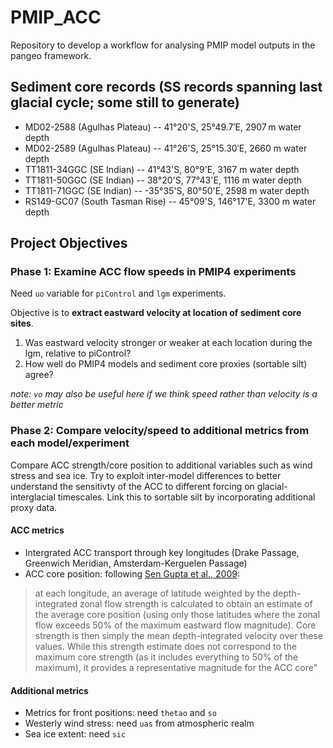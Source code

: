 # PMIP_ACC
Repository to develop a workflow for analysing PMIP model outputs in the pangeo framework. 

## Sediment core records (SS records spanning last glacial cycle; some still to generate)
- MD02-2588 (Agulhas Plateau) -- 41°20'S, 25°49.7′E, 2907 m water depth
- MD02-2589 (Agulhas Plateau) -- 41°26'S, 25°15.30′E, 2660 m water depth
- TT1811-34GGC (SE Indian) -- 41°43'S, 80°9'E, 3167 m water depth
- TT1811-50GGC (SE Indian) -- 38°20'S, 77°43'E, 1116 m water depth
- TT1811-71GGC (SE Indian) -- -35°35'S, 80°50'E, 2598 m water depth
- RS149-GC07 (South Tasman Rise) -- 45°09'S, 146°17'E, 3300 m water depth


## Project Objectives

### Phase 1: Examine ACC flow speeds in PMIP4 experiments
Need `uo` variable for `piControl` and `lgm` experiments. 

Objective is to **extract eastward velocity at location of sediment core sites**. 

1. Was eastward velocity stronger or weaker at each location during the lgm, relative to piControl?
2. How well do PMIP4 models and sediment core proxies (sortable silt) agree?

_note: `vo` may also be useful here if we think speed rather than velocity is a better metric_

### Phase 2: Compare velocity/speed to additional metrics from each model/experiment
Compare ACC strength/core position to additional variables such as wind stress and sea ice. Try to exploit inter-model differences to better understand the sensitivty of the ACC to different forcing on glacial-interglacial timescales. Link this to sortable silt by incorporating additional proxy data.

#### ACC metrics
- Intergrated ACC transport through key longitudes (Drake Passage, Greenwich Meridian, Amsterdam-Kerguelen Passage)
- ACC core position: following [Sen Gupta et al., 2009](https://doi.org/10.1175/2008JCLI2827.1): 
> at each longitude, an average of latitude weighted by the depth-integrated zonal flow strength is calculated to obtain an estimate of the average core position (using only those latitudes where the zonal flow exceeds 50% of the maximum eastward flow magnitude). Core strength is then simply the mean depth-integrated velocity over these values. While this strength estimate does not correspond to the maximum core strength (as it includes everything to 50% of the maximum), it provides a representative magnitude for the ACC core”


#### Additional metrics
- Metrics for front positions: need `thetao` and `so` 
- Westerly wind stress: need `uas` from atmospheric realm 
- Sea ice extent: need `sic`

